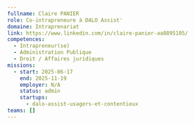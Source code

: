 ```yaml
---
fullname: Claire PANIER
role: Co-intrapreneure à DALO Assist'
domaine: Intraprenariat
link: https://www.linkedin.com/in/claire-panier-aa8895105/
competences:
  - Intrapreneur(se)
  - Administration Publique
  - Droit / Affaires juridiques
missions:
  - start: 2025-06-17
    end: 2025-11-19
    employer: N/A
    status: admin
    startups:
      - dalo-assist-usagers-et-contentieux
teams: []
---
```

